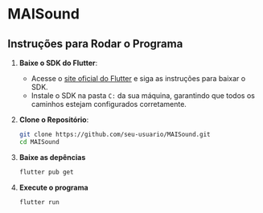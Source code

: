 # MAISound

## Instruções para Rodar o Programa

1. **Baixe o SDK do Flutter**: 
   - Acesse o [site oficial do Flutter](https://flutter.dev/docs/get-started/install) e siga as instruções para baixar o SDK.
   - Instale o SDK na pasta `C:` da sua máquina, garantindo que todos os caminhos estejam configurados corretamente.

2. **Clone o Repositório**:
   ```bash
   git clone https://github.com/seu-usuario/MAISound.git
   cd MAISound

3. **Baixe as depências**
   ```bash
   flutter pub get
4. **Execute o programa**
   ```bash
   flutter run
